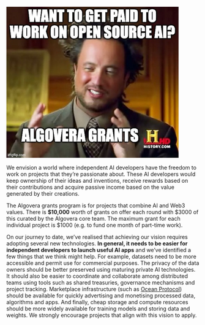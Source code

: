 ![](./assets/algovera_history.png)

We envision a world where independent AI developers have the freedom to work on projects that they’re passionate about. These AI developers would keep ownership of their ideas and inventions, receive rewards based on their contributions and acquire passive income based on the value generated by their creations.

The Algovera grants program is for projects that combine AI and Web3 values. There is **$10,000** worth of grants on offer each round with $3000 of this curated by the Algovera core team. The maximum grant for each individual project is $1000 (e.g. to fund one month of part-time work).

On our journey to date, we’ve realised that achieving our vision requires adopting several new technologies. **In general, it needs to be easier for independent developers to launch useful AI apps** and we’ve identified a few things that we think might help. For example, datasets need to be more accessible and permit use for commercial purposes. The privacy of the data owners should be better preserved using maturing private AI technologies. It should also be easier to coordinate and collaborate among distributed teams using tools such as shared treasuries, governance mechanisms and project tracking. Marketplace infrastructure (such as [Ocean Protocol](https://oceanprotocol.com/)) should be available for quickly advertising and monetising processed data, algorithms and apps. And finally, cheap storage and compute resources should be more widely available for training models and storing data and weights. We strongly encourage projects that align with this vision to apply.